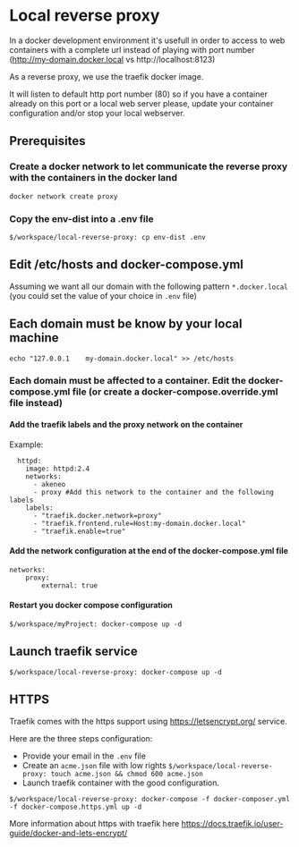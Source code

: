 # Local reverse proxy

In a docker development environment it's usefull in order to access to web containers with a complete url instead of playing with port number (http://my-domain.docker.local vs http://localhost:8123)

As a reverse proxy, we use the traefik docker image.

It will listen to default http port number (80) so if you have a container already on this port or a local web server please, update your container configuration and/or stop your local webserver.

## Prerequisites

### Create a docker network to let communicate the reverse proxy with the containers in the docker land

`docker network create proxy`

### Copy the env-dist into a .env file

`$/workspace/local-reverse-proxy: cp env-dist .env`

## Edit /etc/hosts and docker-compose.yml

Assuming we want all our domain with the following pattern `*.docker.local` (you could set the value of your choice in `.env` file)

## Each domain must be know by your local machine

`echo "127.0.0.1    my-domain.docker.local" >> /etc/hosts`

### Each domain must be affected to a container. Edit the docker-compose.yml file (or create a docker-compose.override.yml file instead)

#### Add the traefik labels and the proxy network on the container
Example:
```
  httpd:
    image: httpd:2.4
    networks:
      - akeneo
      - proxy #Add this network to the container and the following labels
    labels:
      - "traefik.docker.network=proxy"
      - "traefik.frontend.rule=Host:my-domain.docker.local"
      - "traefik.enable=true"
```

#### Add the network configuration at the end of the docker-compose.yml file

```
networks:
    proxy:
        external: true
```

#### Restart you docker compose configuration

`$/workspace/myProject: docker-compose up -d`

## Launch traefik service

`$/workspace/local-reverse-proxy: docker-compose up -d`


## HTTPS

Traefik comes with the https support using https://letsencrypt.org/ service.

Here are the three steps configuration:

- Provide your email in the `.env` file
- Create an `acme.json` file with low rights `$/workspace/local-reverse-proxy: touch acme.json && chmod 600 acme.json`
- Launch traefik container with the good configuration.

`$/workspace/local-reverse-proxy: docker-compose -f docker-composer.yml -f docker-compose.https.yml up -d`

More information about https with traefik here https://docs.traefik.io/user-guide/docker-and-lets-encrypt/
